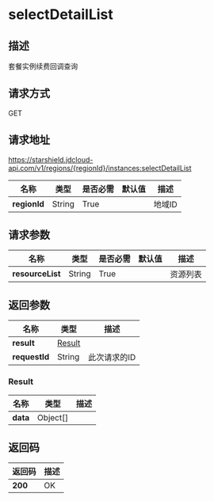 # selectDetailList


## 描述
套餐实例续费回调查询

## 请求方式
GET

## 请求地址
https://starshield.jdcloud-api.com/v1/regions/{regionId}/instances:selectDetailList

|名称|类型|是否必需|默认值|描述|
|---|---|---|---|---|
|**regionId**|String|True| |地域ID|

## 请求参数
|名称|类型|是否必需|默认值|描述|
|---|---|---|---|---|
|**resourceList**|String|True| |资源列表|


## 返回参数
|名称|类型|描述|
|---|---|---|
|**result**|[Result](selectDetailList#result)| |
|**requestId**|String|此次请求的ID|

### <div id="result">Result</div>
|名称|类型|描述|
|---|---|---|
|**data**|Object[]| |

## 返回码
|返回码|描述|
|---|---|
|**200**|OK|
